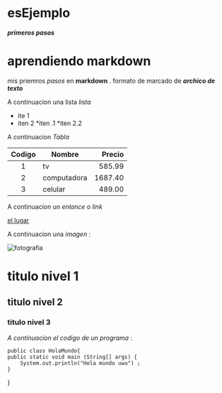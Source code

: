 # esEjemplo
***primeros pasos*** 
# aprendiendo  markdown

mis priemros *pasos* en  **markdown** .  formato de marcado de ***archico de texto***

A continuacion una lista _lista_

* ite 1
* iten 2
*iten .1 
*iten 2.2


A continuacion _Tabla_

|Codigo | Nombre | Precio |
| :-: | - | -: |
|1| tv| 585.99 |
|2| computadora | 1687.40 |
|3| celular | 489.00

A continuacion un _enlance_ o *link*

[el lugar](https://www.lahora.com.ec/)

 A continuacion una _imagen_ :
 
 ![fotografia](https://encrypted-tbn0.gstatic.com/images?q=tbn:ANd9GcSYoUV0HWybwSSfBMdvf-KDw0RrL1zP2x2hhA&s)
 
# titulo nivel 1
## titulo nivel 2
### titulo nivel 3



_A continuacion el codigo de un programa_ :

    public class HolaMundo{
	public static void main (String[] args) {
		System.out.println("Hola mundo uwu") ;
	}
}
